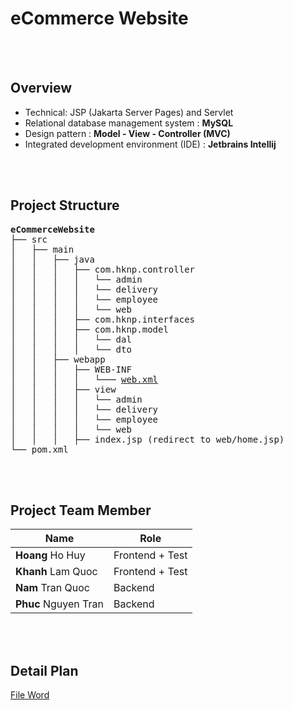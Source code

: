 # eCommerce Website

<br>
<br>

## Overview                
- Technical: JSP (Jakarta Server Pages) and Servlet
- Relational database management system : **MySQL**
- Design pattern : **Model - View - Controller (MVC)**
- Integrated development environment (IDE) : **Jetbrains Intellij**

<br>
<br>

## Project Structure
<pre>
<b>eCommerceWebsite</b>
├── src
│   ├── main
│   │   ├── java
│   │   │   ├── com.hknp.controller
│   │   │   │   └── admin
│   │   │   │   └── delivery
│   │   │   │   └── employee
│   │   │   │   └── web
│   │   │   ├── com.hknp.interfaces
│   │   │   ├── com.hknp.model
│   │   │   │   └── dal
│   │   │   │   └── dto
│   │   ├── webapp
│   │   │   ├── WEB-INF
│   │   │   │   └─── <a href="./resource/tut-1/src/main/webapp/WEB-INF/web.xml" target="_blank">web.xml</a>
│   │   │   ├── view
│   │   │   │   └── admin
│   │   │   │   └── delivery
│   │   │   │   └── employee
│   │   │   │   └── web
│   │   │   ├── index.jsp (redirect to web/home.jsp)
└── pom.xml
</pre>

<br>
<br>

## Project Team Member

| Name                  | Role		        |
| ----------------------|-------------------|
| **Hoang** Ho Huy      | Frontend + Test   |
| **Khanh** Lam Quoc    | Frontend + Test   |
| **Nam** Tran Quoc     | Backend           |
| **Phuc** Nguyen Tran  | Backend           |

<br>
<br>

## Detail Plan
[File Word](./Plan.docx)

